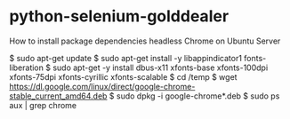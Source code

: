 # python-selenium-golddealer

How to install package dependencies headless Chrome on Ubuntu Server

$ sudo apt-get update
$ sudo apt-get install -y libappindicator1 fonts-liberation
$ sudo apt-get -y install dbus-x11 xfonts-base xfonts-100dpi xfonts-75dpi xfonts-cyrillic xfonts-scalable
$ cd /temp
$ wget https://dl.google.com/linux/direct/google-chrome-stable_current_amd64.deb
$ sudo dpkg -i google-chrome*.deb
$ sudo ps aux | grep chrome

